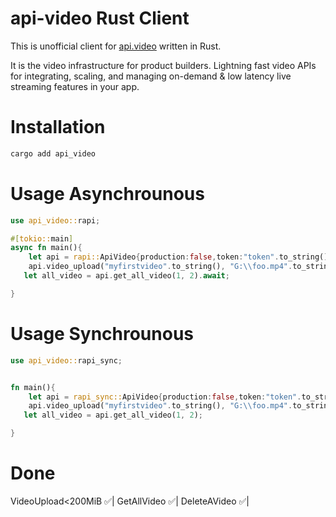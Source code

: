 
# api-video Rust Client
This is unofficial client for [api.video](https://api.video) written in Rust.

It is the video infrastructure for product builders. Lightning fast video APIs for integrating, scaling, and managing on-demand & low latency live streaming features in your app.

# Installation
```rust
cargo add api_video
```
# Usage Asynchrounous
```rust
use api_video::rapi;

#[tokio::main]
async fn main(){
    let api = rapi::ApiVideo{production:false,token:"token".to_string()};
    api.video_upload("myfirstvideo".to_string(), "G:\\foo.mp4".to_string()).await;
   let all_video = api.get_all_video(1, 2).await;

}
```

# Usage Synchrounous
```rust
use api_video::rapi_sync;


fn main(){
    let api = rapi_sync::ApiVideo{production:false,token:"token".to_string()};
    api.video_upload("myfirstvideo".to_string(), "G:\\foo.mp4".to_string());
   let all_video = api.get_all_video(1, 2);

}
```
# Done

VideoUpload<200MiB ✅|
GetAllVideo ✅|
DeleteAVideo ✅|

